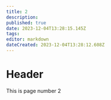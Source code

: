 ```yaml
---
title: 2
description: 
published: true
date: 2023-12-04T13:28:15.145Z
tags: 
editor: markdown
dateCreated: 2023-12-04T13:28:12.608Z
---
```


# Header


This is page number 2